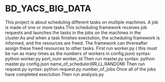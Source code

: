 # BD_YACS_BIG_DATA
This project is about scheduling different tasks on multiple machines. A job is made of one or more tasks.This scheduling framework receives job requests and launches the tasks in the jobs on the machines in the cluster.As and when a task finishes exectution, the scheduling framework is informed, and the resources are freed. The framework can threreafter assign these freed resources to other tasks.
First run worker.py ( this must be run as many times as the numbers of workers in config.json)
syntax: python worker.py port_num worker_id
Then run master.py
syntax: python master.py config.json name_of_scheduler(RR,LL,RANDOM)
Then run request.py
syntax: python request.py number_of_jobs
Once all of the jobs have completed exectution
Then run analysis.py
